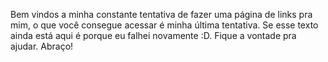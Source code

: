 Bem vindos a minha constante tentativa de fazer uma página de links pra mim, o que você consegue acessar é minha última tentativa. 
Se esse texto ainda está aqui é porque eu falhei novamente :D.
Fique a vontade pra ajudar. 
Abraço!
